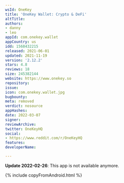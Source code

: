```yaml
---
wsId: OneKey
title: 'OneKey Wallet: Crypto & DeFi'
altTitle: 
authors:
- danny
- leo
appId: com.onekey.wallet
appCountry: us
idd: 1568432215
released: 2021-06-01
updated: 2021-11-19
version: '2.12.2'
stars: 4.8
reviews: 18
size: 245382144
website: https://www.onekey.so
repository: 
issue: 
icon: com.onekey.wallet.jpg
bugbounty: 
meta: removed
verdict: nosource
appHashes: 
date: 2022-03-07
signer: 
reviewArchive: 
twitter: OneKeyHQ
social:
- https://www.reddit.com/r/OneKeyHQ
features: 
developerName: 

---
```


**Update 2022-02-26**: This app is not available anymore.

{% include copyFromAndroid.html %}
